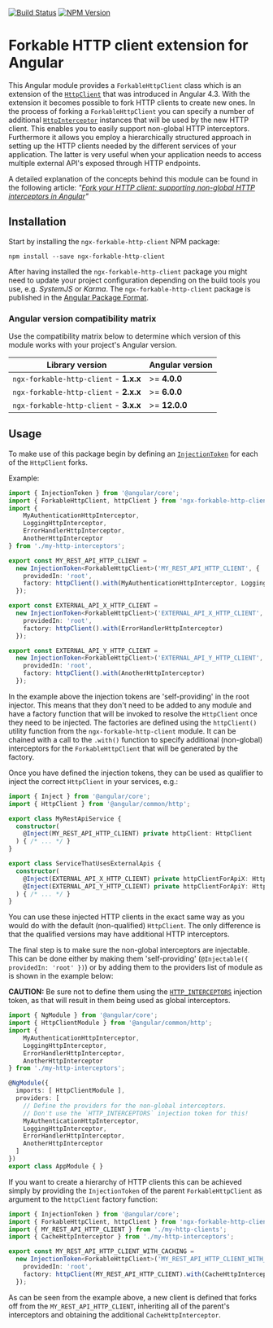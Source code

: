 [![Build Status](https://travis-ci.com/dscheerens/ngx-forkable-http-client.svg?branch=master)](https://app.travis-ci.com/github/dscheerens/ngx-forkable-http-client) [![NPM Version](https://img.shields.io/npm/v/ngx-forkable-http-client.svg)](https://www.npmjs.com/package/ngx-forkable-http-client)

# Forkable HTTP client extension for Angular

This Angular module provides a `ForkableHttpClient` class which is an extension of the [`HttpClient`](https://angular.io/api/common/http/HttpClient) that was introduced in Angular 4.3.
With the extension it becomes possible to fork HTTP clients to create new ones.
In the process of forking a `ForkableHttpClient` you can specify a number of additional [`HttpInterceptor`](https://angular.io/api/common/http/HttpInterceptor) instances that will be used by the new HTTP client.
This enables you to easily support non-global HTTP interceptors.
Furthermore it allows you employ a hierarchically structured approach in setting up the HTTP clients needed by the different services of your application.
The latter is very useful when your application needs to access multiple external API's exposed through HTTP endpoints.

A detailed explanation of the concepts behind this module can be found in the following article: _"[Fork your HTTP client: supporting non-global HTTP interceptors in Angular](https://github.com/dscheerens/ngx-forkable-http-client/blob/master/concept.md)"_

## Installation

Start by installing the `ngx-forkable-http-client` NPM package:

```
npm install --save ngx-forkable-http-client
```

After having installed the `ngx-forkable-http-client` package you might need to update your project configuration depending on the build tools you use, e.g. _SystemJS_ or _Karma_.
The `ngx-forkable-http-client` package is published in the [Angular Package Format](https://docs.google.com/document/d/1CZC2rcpxffTDfRDs6p1cfbmKNLA6x5O-NtkJglDaBVs/preview).


### Angular version compatibility matrix

Use the compatibility matrix below to determine which version of this module works with your project's Angular version.

| Library version                        | Angular version |
| -------------------------------------- | --------------- |
| `ngx-forkable-http-client` - **1.x.x** | >= **4.0.0**    |
| `ngx-forkable-http-client` - **2.x.x** | >= **6.0.0**    |
| `ngx-forkable-http-client` - **3.x.x** | >= **12.0.0**   |

## Usage

To make use of this package begin by defining an [`InjectionToken`](https://angular.io/api/core/InjectionToken) for each of the `HttpClient` forks.

Example:

```Typescript
import { InjectionToken } from '@angular/core';
import { ForkableHttpClient, httpClient } from 'ngx-forkable-http-client';
import {
    MyAuthenticationHttpInterceptor,
    LoggingHttpInterceptor,
    ErrorHandlerHttpInterceptor,
    AnotherHttpInterceptor
} from './my-http-interceptors';

export const MY_REST_API_HTTP_CLIENT =
  new InjectionToken<ForkableHttpClient>('MY_REST_API_HTTP_CLIENT', {
    providedIn: 'root',
    factory: httpClient().with(MyAuthenticationHttpInterceptor, LoggingHttpInterceptor)
  });

export const EXTERNAL_API_X_HTTP_CLIENT =
  new InjectionToken<ForkableHttpClient>('EXTERNAL_API_X_HTTP_CLIENT', {
    providedIn: 'root',
    factory: httpClient().with(ErrorHandlerHttpInterceptor)
  });

export const EXTERNAL_API_Y_HTTP_CLIENT =
  new InjectionToken<ForkableHttpClient>('EXTERNAL_API_Y_HTTP_CLIENT', {
    providedIn: 'root',
    factory: httpClient().with(AnotherHttpInterceptor)
  });
```

In the example above the injection tokens are 'self-providing' in the root injector.
This means that they don't need to be added to any module and have a factory function that will be invoked to resolve the `HttpClient` once they need to be injected.
The factories are defined using the `httpClient()` utility function from the `ngx-forkable-http-client` module.
It can be chained with a call to the `.with()` function to specify additional (non-global) interceptors for the `ForkableHttpClient` that will be generated by the factory.

Once you have defined the injection tokens, they can be used as qualifier to inject the correct `HttpClient` in your services, e.g.:

```Typescript
import { Inject } from '@angular/core';
import { HttpClient } from '@angular/common/http';

export class MyRestApiService {
  constructor(
    @Inject(MY_REST_API_HTTP_CLIENT) private httpClient: HttpClient
  ) { /* ... */ }
}

export class ServiceThatUsesExternalApis {
  constructor(
    @Inject(EXTERNAL_API_X_HTTP_CLIENT) private httpClientForApiX: HttpClient,
    @Inject(EXTERNAL_API_Y_HTTP_CLIENT) private httpClientForApiY: HttpClient
  ) { /* ... */ }
}
```

You can use these injected HTTP clients in the exact same way as you would do with the default (non-qualified) `HttpClient`.
The only difference is that the qualified versions may have additional HTTP interceptors.

The final step is to make sure the non-global interceptors are injectable.
This can be done either by making them 'self-providing' (`@Injectable({ providedIn: 'root' })`) or by adding them to the providers list of module as is shown in the example below:

**CAUTION:** Be sure not to define them using the [`HTTP_INTERCEPTORS`](https://angular.io/api/common/http/HTTP_INTERCEPTORS) injection token, as that will result in them being used as global interceptors.

```TypeScript
import { NgModule } from '@angular/core';
import { HttpClientModule } from '@angular/common/http';
import {
    MyAuthenticationHttpInterceptor,
    LoggingHttpInterceptor,
    ErrorHandlerHttpInterceptor,
    AnotherHttpInterceptor
} from './my-http-interceptors';

@NgModule({
  imports: [ HttpClientModule ],
  providers: [
    // Define the providers for the non-global interceptors.
    // Don't use the `HTTP_INTERCEPTORS` injection token for this!
    MyAuthenticationHttpInterceptor,
    LoggingHttpInterceptor,
    ErrorHandlerHttpInterceptor,
    AnotherHttpInterceptor
  ]
})
export class AppModule { }
```

If you want to create a hierarchy of HTTP clients this can be achieved simply by providing the `InjectionToken` of the parent `ForkableHttpClient` as argument to the `httpClient` factory function:

```TypeScript
import { InjectionToken } from '@angular/core';
import { ForkableHttpClient, httpClient } from 'ngx-forkable-http-client';
import { MY_REST_API_HTTP_CLIENT } from './my-http-clients';
import { CacheHttpInterceptor } from './my-http-interceptors';

export const MY_REST_API_HTTP_CLIENT_WITH_CACHING =
  new InjectionToken<ForkableHttpClient>('MY_REST_API_HTTP_CLIENT_WITH_CACHING', {
    providedIn: 'root',
    factory: httpClient(MY_REST_API_HTTP_CLIENT).with(CacheHttpInterceptor)
  });
```

As can be seen from the example above, a new client is defined that forks off from the `MY_REST_API_HTTP_CLIENT`, inheriting all of the parent's interceptors and obtaining the additional `CacheHttpInterceptor`.
